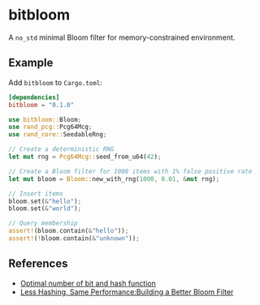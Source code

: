 # bitbloom

A `no_std` minimal Bloom filter for memory-constrained environment.


## Example

Add `bitbloom` to `Cargo.toml`:

```toml
[dependencies]
bitbloom = "0.1.0"
```

```rust
use bitbloom::Bloom;
use rand_pcg::Pcg64Mcg;
use rand_core::SeedableRng;

// Create a deterministic RNG
let mut rng = Pcg64Mcg::seed_from_u64(42);

// Create a Bloom filter for 1000 items with 1% false positive rate
let mut bloom = Bloom::new_with_rng(1000, 0.01, &mut rng);

// Insert items
bloom.set(&"hello");
bloom.set(&"world");

// Query membership
assert!(bloom.contain(&"hello"));
assert!(!bloom.contain(&"unknown"));
```

## References
- [Optimal number of bit and hash function](https://en.wikipedia.org/wiki/Bloom_filter#Optimal_number_of_hash_functions)
- [Less Hashing, Same Performance:Building a Better Bloom Filter](https://www.eecs.harvard.edu/~michaelm/postscripts/rsa2008.pdf)